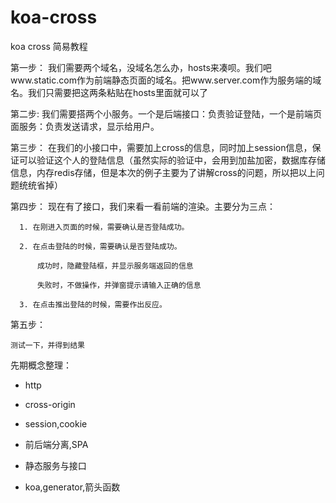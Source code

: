 # koa-cross

koa cross 简易教程

  第一步：
	  我们需要两个域名，没域名怎么办，hosts来凑呗。我们吧www.static.com作为前端静态页面的域名。把www.server.com作为服务端的域名。我们只需要把这两条粘贴在hosts里面就可以了

  第二步:
    我们需要搭两个小服务。一个是后端接口：负责验证登陆，一个是前端页面服务：负责发送请求，显示给用户。

  第三步：
    在我们的小接口中，需要加上cross的信息，同时加上session信息，保证可以验证这个人的登陆信息（虽然实际的验证中，会用到加盐加密，数据库存储信息，内存redis存储，但是本次的例子主要为了讲解cross的问题，所以把以上问题统统省掉）

  第四步：
    现在有了接口，我们来看一看前端的渲染。主要分为三点：

      1. 在刚进入页面的时候，需要确认是否登陆成功。

      2. 在点击登陆的时候，需要确认是否登陆成功。

          成功时，隐藏登陆框，并显示服务端返回的信息

          失败时，不做操作，并弹窗提示请输入正确的信息

      3. 在点击推出登陆的时候，需要作出反应。

  第五步：

    测试一下，并得到结果
    
先期概念整理：

  - http

  - cross-origin

  - session,cookie

  - 前后端分离,SPA

  - 静态服务与接口

  - koa,generator,箭头函数

      
